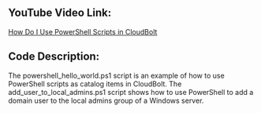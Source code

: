 ## YouTube Video Link:

[How Do I Use PowerShell Scripts in CloudBolt](https://www.youtube.com/watch?v=T9o1elh2dSs&list=PLGLC4DTwkytPhA7366eQ-xvWMVlf962Nk&index=6&ab_channel=CloudBoltSoftware)

## Code Description:
The powershell_hello_world.ps1 script is an example of how to use PowerShell scripts as catalog items in CloudBolt. The add_user_to_local_admins.ps1 script shows how to use PowerShell to add a domain user to the local admins group of a Windows server. 
